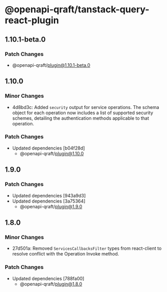 # @openapi-qraft/tanstack-query-react-plugin

## 1.10.1-beta.0

### Patch Changes

- @openapi-qraft/plugin@1.10.1-beta.0

## 1.10.0

### Minor Changes

- 4d8bd3c: Added `security` output for service operations. The schema object for each operation now includes a list of supported
  security schemes, detailing the authentication methods applicable to that operation.

### Patch Changes

- Updated dependencies [b04f28d]
  - @openapi-qraft/plugin@1.10.0

## 1.9.0

### Patch Changes

- Updated dependencies [943a9d3]
- Updated dependencies [3a75364]
  - @openapi-qraft/plugin@1.9.0

## 1.8.0

### Minor Changes

- 27d501a: Removed `ServicesCallbacksFilter` types from react-client to resolve conflict with the Operation Invoke method.

### Patch Changes

- Updated dependencies [788fa00]
  - @openapi-qraft/plugin@1.8.0
